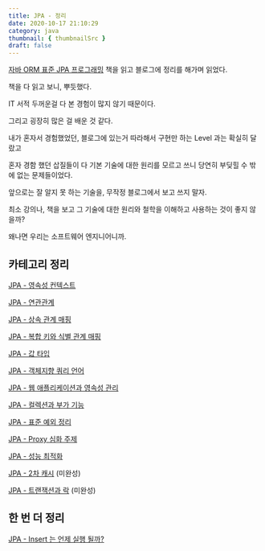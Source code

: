 ```yaml
---
title: JPA - 정리
date: 2020-10-17 21:10:29
category: java
thumbnail: { thumbnailSrc }
draft: false
---
```


[자바 ORM 표준 JPA 프로그래밍](https://www.aladin.co.kr/shop/wproduct.aspx?itemid=62681446) 책을 읽고 블로그에 정리를 해가며 읽었다.

책을 다 읽고 보니, 뿌듯했다.

IT 서적 두꺼운걸 다 본 경험이 많지 않기 때문이다.

그리고 굉장히 많은 걸 배운 것 같다.

내가 혼자서 경험했었던, 블로그에 있는거 따라해서 구현만 하는 Level 과는 확실히 달랐고

혼자 경함 했던 삽질들이 다 기본 기술에 대한 원리를 모르고 쓰니 당연히 부딪힐 수 밖에 없는 문제들이었다.

앞으로는 잘 알지 못 하는 기술을, 무작정 블로그에서 보고 쓰지 말자.

최소 강의나, 책을 보고 그 기술에 대한 원리와 철학을 이해하고 사용하는 것이 좋지 않을까?

왜나면 우리는 소프트웨어 엔지니어니까.

## 카테고리 정리

[JPA - 영속성 컨텍스트](/java/jpa---영속성-컨텍스트/)

[JPA - 연관관계](/java/jpa---연관관계/)

[JPA - 상속 관계 매핑](/java/jpa---상속-관계-매핑/)

[JPA - 복합 키와 식별 관계 매핑](/java/jpa---복합-키와-식별-관계-매핑/)

[JPA - 값 타입](/java/jpa---값-타입/)

[JPA - 객체지향 쿼리 언어](/java/jpa---객체지향-쿼리-언어/)

[JPA - 웹 애플리케이션과 영속성 관리](/java/jpa---웹-애플리케이션과-영속성-관리/)

[JPA - 컬렉션과 부가 기능](/java/jpa---컬렉션과-부가-기능/)

[JPA - 표준 예외 정리](/java/jpa---표준-예외-정리/)

[JPA - Proxy 심화 주제](/java/jpa---proxy-심화-주제/)

[JPA - 성능 최적화](/java/jpa---성능-최적화/)

[JPA - 2차 캐시](/java/jpa---2차-캐시/) (미완성)

[JPA - 트랜잭션과 락](/java/jpa---트랜잭션과-락/) (미완성)

## 한 번 더 정리

[JPA - Insert 는 언제 실행 될까?](/java/jpa---쓰기-쿼리는-언제-실행될까/)
